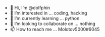 - 👋 Hi, I’m @dolfphin
- 👀 I’m interested in ... coding, hacking
- 🌱 I’m currently learning ... python
- 💞️ I’m looking to collaborate on ... nothing
- 📫 How to reach me ... Molotov5000#6045

<!---
dolfphin/dolfphin is a ✨ special ✨ repository because its `README.md` (this file) appears on your GitHub profile.
You can click the Preview link to take a look at your changes.
--->
